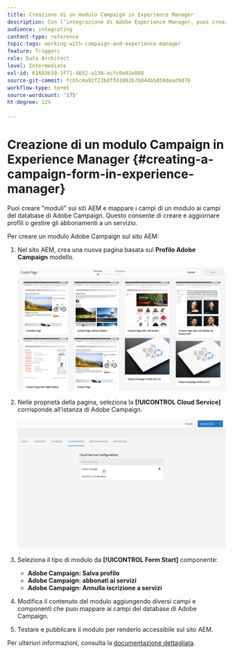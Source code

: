 ```yaml
---
title: Creazione di un modulo Campaign in Experience Manager
description: Con l’integrazione di Adobe Experience Manager, puoi creare moduli direttamente nell’AEM per creare e aggiornare profili o gestire abbonamenti.
audience: integrating
content-type: reference
topic-tags: working-with-campaign-and-experience-manager
feature: Triggers
role: Data Architect
level: Intermediate
exl-id: 61683639-3f71-4652-a138-acfc0e91e868
source-git-commit: fcb5c4a92f23bdffd1082b7b044b5859dead9d70
workflow-type: tm+mt
source-wordcount: '175'
ht-degree: 12%

---
```


# Creazione di un modulo Campaign in Experience Manager {#creating-a-campaign-form-in-experience-manager}

Puoi creare &quot;moduli&quot; sui siti AEM e mappare i campi di un modulo ai campi del database di Adobe Campaign. Questo consente di creare e aggiornare profili o gestire gli abbonamenti a un servizio.

Per creare un modulo Adobe Campaign sul sito AEM:

1. Nel sito AEM, crea una nuova pagina basata sul **Profilo Adobe Campaign** modello.

   ![](assets/aem_content_forms.png)

1. Nelle proprietà della pagina, seleziona la **[!UICONTROL Cloud Service]** corrisponde all’istanza di Adobe Campaign.

   ![](assets/aem_content_forms_2.png)

1. Seleziona il tipo di modulo da **[!UICONTROL Form Start]** componente:

   * **Adobe Campaign: Salva profilo**
   * **Adobe Campaign: abbonati ai servizi**
   * **Adobe Campaign: Annulla iscrizione a servizi**

1. Modifica il contenuto del modulo aggiungendo diversi campi e componenti che puoi mappare ai campi del database di Adobe Campaign.
1. Testare e pubblicare il modulo per renderlo accessibile sul sito AEM.

Per ulteriori informazioni, consulta la [documentazione dettagliata](https://experienceleague.adobe.com/docs/experience-manager-65/authoring/aem-adobe-campaign/adobe-campaign-forms.html).
